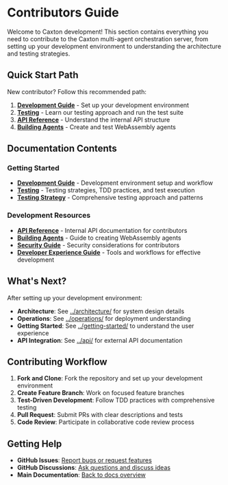 # Contributors Guide

Welcome to Caxton development! This section contains everything you need to
contribute to the Caxton multi-agent orchestration server, from setting up
your development environment to understanding the architecture and testing
strategies.

## Quick Start Path

New contributor? Follow this recommended path:

1. **[Development Guide](development-guide.md)** - Set up your development environment
2. **[Testing](testing.md)** - Learn our testing approach and run the test suite
3. **[API Reference](api-reference.md)** - Understand the internal API structure
4. **[Building Agents](building-agents.md)** - Create and test WebAssembly agents

## Documentation Contents

### Getting Started

- **[Development Guide](development-guide.md)** - Development environment
  setup and workflow
- **[Testing](testing.md)** - Testing strategies, TDD practices, and test
  execution
- **[Testing Strategy](testing-strategy.md)** - Comprehensive testing
  approach and patterns

### Development Resources

- **[API Reference](api-reference.md)** - Internal API documentation for contributors
- **[Building Agents](building-agents.md)** - Guide to creating WebAssembly agents
- **[Security Guide](security-guide.md)** - Security considerations for contributors
- **[Developer Experience Guide](developer-experience-guide.md)** - Tools and
  workflows for effective development

## What's Next?

After setting up your development environment:

- **Architecture**: See [../architecture/](../architecture/) for system design details
- **Operations**: See [../operations/](../operations/) for deployment understanding
- **Getting Started**: See [../getting-started/](../getting-started/) to
  understand the user experience
- **API Integration**: See [../api/](../api/) for external API documentation

## Contributing Workflow

1. **Fork and Clone**: Fork the repository and set up your development environment
2. **Create Feature Branch**: Work on focused feature branches
3. **Test-Driven Development**: Follow TDD practices with comprehensive testing
4. **Pull Request**: Submit PRs with clear descriptions and tests
5. **Code Review**: Participate in collaborative code review process

## Getting Help

- **GitHub Issues**: [Report bugs or request features](https://github.com/jwilger/caxton/issues)
- **GitHub Discussions**: [Ask questions and discuss ideas](https://github.com/jwilger/caxton/discussions)
- **Main Documentation**: [Back to docs overview](../README.md)
